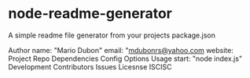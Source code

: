 # node-readme-generator
A simple readme file generator from your projects package.json


Author
name: "Mario Dubon"
email: "mdubonrs@yahoo.com
website:
Project Repo
Dependencies
Config Options
Usage
start: "node index.js"
Development
Contributors
Issues
Licesnse
ISCISC
